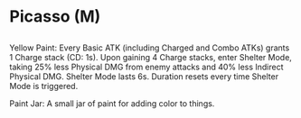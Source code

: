 # Picasso (M)

## 

Yellow Paint: Every Basic ATK (including Charged and Combo ATKs) grants 1 Charge stack (CD: 1s). Upon gaining 4 Charge stacks, enter Shelter Mode, taking 25% less Physical DMG from enemy attacks and 40% less Indirect Physical DMG. Shelter Mode lasts 6s. Duration resets every time Shelter Mode is triggered.

Paint Jar: A small jar of paint for adding color to things.